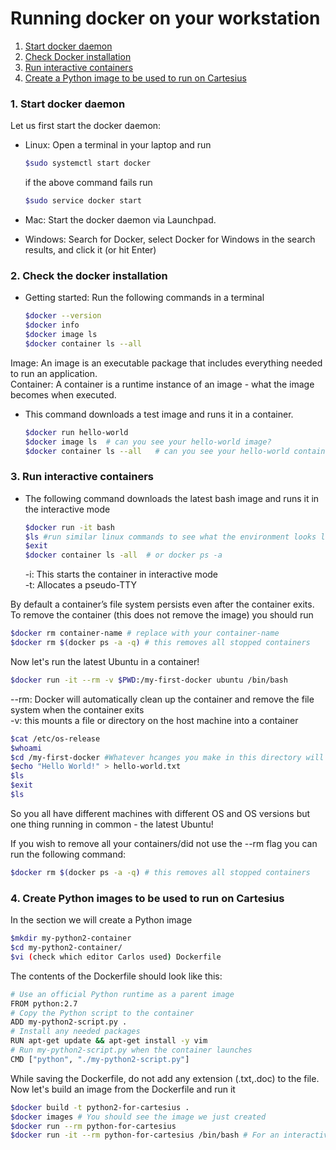 # Running docker on your workstation

1. [Start docker daemon](#start-docker)
2. [Check Docker installation](#check-docker)
3. [Run interactive containers](#run-interactive)
4. [Create a Python image to be used to run on Cartesius](#create-image) 

### <a name="start-docker"></a> 1. Start docker daemon

Let us first start the docker daemon: 

* Linux: Open a terminal in your laptop and run

    ```sh
    $sudo systemctl start docker
    ```
    if the above command fails run 
    ```sh
    $sudo service docker start
    ```
* Mac: Start the docker daemon via Launchpad.

* Windows: Search for Docker, select Docker for Windows in the search results, and click it (or hit Enter)
 
  
### <a name="check-docker"></a> 2. Check the docker installation

* Getting started: Run the following commands in a terminal 

    ```sh
    $docker --version
    $docker info
    $docker image ls
    $docker container ls --all
    ```

Image: An image  is an executable package that includes everything needed to run an application.    
Container: A container is a runtime instance of an image - what the image becomes when executed. 

* This command downloads a test image and runs it in a container. 


    ```sh
    $docker run hello-world
    $docker image ls  # can you see your hello-world image?
    $docker container ls --all   # can you see your hello-world container?
    ```  
    
### <a name="run-interactive"></a> 3. Run interactive containers

* The following command downloads the latest bash image and runs it in the interactive mode

   ```sh
   $docker run -it bash
   $ls #run similar linux commands to see what the environment looks like
   $exit
   $docker container ls -all  # or docker ps -a
   ```
   -i: This starts the container in interactive mode   
   -t: Allocates a pseudo-TTY
   
By default a container’s file system persists even after the container exits. To remove the container (this does not remove the image) you should run

   ```sh
   $docker rm container-name # replace with your container-name
   $docker rm $(docker ps -a -q) # this removes all stopped containers
   ```
   
Now let's run the latest Ubuntu in a container!

   ```sh
   $docker run -it --rm -v $PWD:/my-first-docker ubuntu /bin/bash 
   ```
   
  --rm: Docker will automatically clean up the container and remove the file system when the container exits  
  -v: this mounts a file or directory on the host machine into a container
 
   
   ```sh
   $cat /etc/os-release
   $whoami
   $cd /my-first-docker #Whatever hcanges you make in this directory will also be made on your host so be careful!
   $echo "Hello World!" > hello-world.txt
   $ls
   $exit
   $ls
   ```
  
So you all have different machines with different OS and OS versions but one thing running in common - the latest Ubuntu!

If you wish to remove all your containers/did not use the --rm flag you can run the following command:

   ```sh
   $docker rm $(docker ps -a -q) # this removes all stopped containers
   ```
    
### <a name="create-image"></a> 4. Create Python images to be used to run on Cartesius

In the section we will create a Python image
   ```sh
   $mkdir my-python2-container
   $cd my-python2-container/
   $vi (check which editor Carlos used) Dockerfile
   ```

The contents of the Dockerfile should look like this:
   ```sh
   # Use an official Python runtime as a parent image
   FROM python:2.7 
   # Copy the Python script to the container
   ADD my-python2-script.py . 
   # Install any needed packages 
   RUN apt-get update && apt-get install -y vim
   # Run my-python2-script.py when the container launches
   CMD ["python", "./my-python2-script.py"]
   ```
   While saving the Dockerfile, do not add any extension (.txt,.doc) to the file.  Now let's build an image from the   Dockerfile and run it
   
   ```sh
   $docker build -t python2-for-cartesius .
   $docker images # You should see the image we just created
   $docker run --rm python-for-cartesius 
   $docker run -it --rm python-for-cartesius /bin/bash # For an interactive session
   ```




<!---#http://www.scmgalaxy.com/tutorials/location-of-dockers-images-in-all-operating-systems/>

